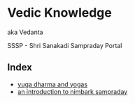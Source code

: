 # Vedic Knowledge
aka Vedanta

SSSP - Shri Sanakadi Sampraday Portal

## Index
- [yuga dharma and yogas](yuga_dharma_and_yogas.md)
- [an introduction to nimbark sampraday](./nimbark_sampraday_articles/an_introduction_to_nimbark_sampraday.md)
